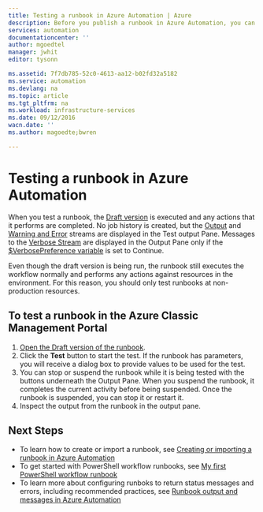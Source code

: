 ```yaml
---
title: Testing a runbook in Azure Automation | Azure
description: Before you publish a runbook in Azure Automation, you can test it to ensure that works as expected.  This article describes how to test a runbook and view its output.
services: automation
documentationcenter: ''
author: mgoedtel
manager: jwhit
editor: tysonn

ms.assetid: 7f7db785-52c0-4613-aa12-b02fd32a5182
ms.service: automation
ms.devlang: na
ms.topic: article
ms.tgt_pltfrm: na
ms.workload: infrastructure-services
ms.date: 09/12/2016
wacn.date: ''
ms.author: magoedte;bwren

---
```

# Testing a runbook in Azure Automation
When you test a runbook, the [Draft version](automation-creating-importing-runbook.md#publishing-a-runbook) is executed and any actions that it performs are completed. No job history is created, but the [Output](automation-runbook-output-and-messages.md#output-stream) and [Warning and Error](automation-runbook-output-and-messages.md#message-streams) streams are displayed in the Test output Pane. Messages to the [Verbose Stream](automation-runbook-output-and-messages.md#message-streams) are displayed in the Output Pane only if the [$VerbosePreference variable](automation-runbook-output-and-messages.md#preference-variables) is set to Continue.

Even though the draft version is being run, the runbook still executes the workflow normally and performs any actions against resources in the environment. For this reason, you should only test runbooks at non-production resources.

## To test a runbook in the Azure Classic Management Portal
1. [Open the Draft version of the runbook](automation-edit-textual-runbook.md#to-edit-a-runbook-with-the-azure-portal).
2. Click the **Test** button to start the test.  If the runbook has parameters, you will receive a dialog box to provide values to be used for the test.
3. You can stop or suspend the runbook while it is being tested with the buttons underneath the Output Pane. When you suspend the runbook, it completes the current activity before being suspended. Once the runbook is suspended, you can stop it or restart it.
7. Inspect the output from the runbook in the output pane.

## Next Steps
* To learn how to create or import a runbook, see [Creating or importing a runbook in Azure Automation](automation-creating-importing-runbook.md)
* To get started with PowerShell workflow runbooks, see [My first PowerShell workflow runbook](automation-first-runbook-textual.md)
* To learn more about configuring runboks to return status messages and errors, including recommended practices, see [Runbook output and messages in Azure Automation](automation-runbook-output-and-messages.md)
